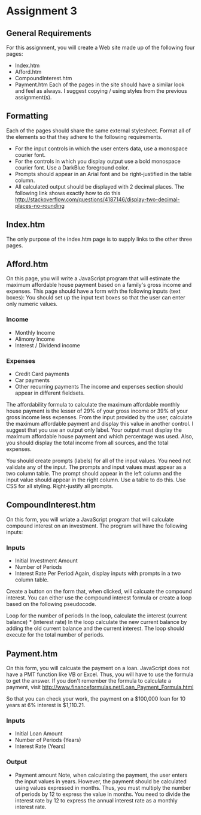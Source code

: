 # Assignment 3

## General Requirements
For this assignment, you will create a Web site made up of the following four pages: 
+ Index.htm
+ Afford.htm
+ CompoundInterest.htm
+ Payment.htm
Each of the pages in the site should have a similar look and feel as always. I suggest copying / using styles from the previous assignment(s). 

## Formatting
Each of the pages should share the same external stylesheet. Format all of the elements so that they adhere to the following requirements.
+ For the input controls in which the user enters data, use a monospace courier font.
+ For the controls in which you display output use a bold monospace courier font. Use a DarkBlue foreground color.
+ Prompts should appear in an Arial font and be right-justified in the table column.
+ All calculated output should be displayed with 2 decimal places. The following link shows exactly how to do this http://stackoverflow.com/questions/4187146/display-two-decimal-places-no-rounding

## Index.htm
The only purpose of the index.htm page is to supply links to the other three pages. 

## Afford.htm
On this page, you will write a JavaScript program that will estimate the maximum affordable house payment based on a family's gross income and expenses. This page should have a form with the following inputs (text boxes): You should set up the input text boxes so that the user can enter only numeric values.

### Income
+ Monthly Income
+ Alimony Income
+ Interest / Dividend income
### Expenses
+ Credit Card payments
+ Car payments
+ Other recurring payments
The income and expenses section should appear in different fieldsets. 

The affordability formula to calculate the maximum affordable monthly house payment is the lesser of 29% of your gross income or 39% of your gross income less expenses. From the input provided by the user, calculate the maximum affordable payment and display this value in another control. I suggest that you use an output only label. Your output must display the maximum affordable house payment and which percentage was used. Also, you should display the total income from all sources, and the total expenses. 

You should create prompts (labels) for all of the input values. You need not validate any of the input. The prompts and input values must appear as a two column table. The prompt should appear in the left column and the input value should appear in the right column. Use a table to do this. Use CSS for all styling. Right-justify all prompts. 

## CompoundInterest.htm
On this form, you will wriate a JavaScript program that will calculate compound interest on an investment. The program will have the following inputs:

### Inputs
+ Initial Investment Amount
+ Number of Periods
+ Interest Rate Per Period
Again, display inputs with prompts in a two column table. 

Create a button on the form that, when clicked, will calcuate the compound interest. You can either use the compound interest formula or create a loop based on the following pseudocode. 

Loop for the number of periods 
In the loop, calculate the interest (current balance) * (interest rate) 
In the loop calculate the new current balance by adding the old current balance and the current interest. 
The loop should execute for the total number of periods. 

## Payment.htm
On this form, you will calcuate the payment on a loan. JavaScript does not have a PMT function like VB or Excel. Thus, you will have to use the formula to get the answer. If you don't remember the formula to calculate a payment, visit http://www.financeformulas.net/Loan_Payment_Formula.html 

So that you can check your work, the payment on a $100,000 loan for 10 years at 6% interest is $1,110.21. 

### Inputs
+ Initial Loan Amount
+ Number of Periods (Years)
+ Interest Rate (Years)
### Output
+ Payment amount
Note, when calculating the payment, the user enters the input values in years. However, the payment should be calculated using values expressed in months. Thus, you must multiply the number of periods by 12 to express the value in months. You need to divide the interest rate by 12 to express the annual interest rate as a monthly interest rate.

